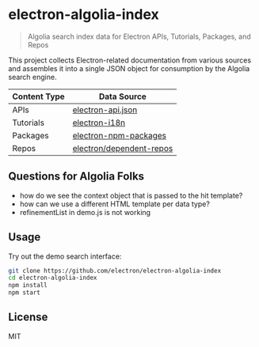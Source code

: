 # electron-algolia-index

> Algolia search index data for Electron APIs, Tutorials, Packages, and Repos

This project collects Electron-related documentation from various sources
and assembles it into a single JSON object for consumption by the Algolia
search engine.

Content Type | Data Source
------------ | -----------
APIs | [electron-api.json](https://electronjs.org/blog/api-docs-json-schema)
Tutorials | [electron-i18n](https://github.com/electron/i18n#usage)
Packages | [electron-npm-packages](https://ghub.io/electron-npm-packages)
Repos | [electron/dependent-repos](https://github.com/electron/dependent-repos)

## Questions for Algolia Folks

- how do we see the context object that is passed to the hit template?
- how can we use a different HTML template per data type?
- refinementList in demo.js is not working

## Usage

Try out the demo search interface:

```sh
git clone https://github.com/electron/electron-algolia-index
cd electron-algolia-index
npm install
npm start
```

## License

MIT
